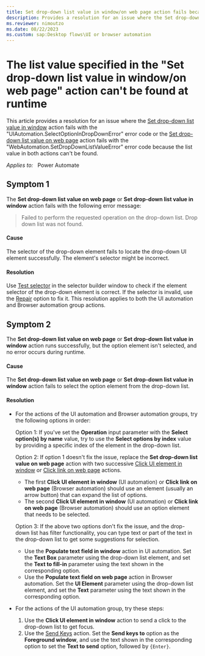 ```yaml
---
title: Set drop-down list value in window/on web page action fails because the list value can't be found
description: Provides a resolution for an issue where the Set drop-down list value in window/on web page action fails because the list value can't be found in Microsoft Power Automate.
ms.reviewer: nimoutzo
ms.date: 08/22/2023
ms.custom: sap:Desktop flows\UI or browser automation
---
```

# The list value specified in the "Set drop-down list value in window/on web page" action can't be found at runtime

This article provides a resolution for an issue where the [Set drop-down list value in window](/power-automate/desktop-flows/actions-reference/uiautomation#setdropdownlistvalueinwindow) action fails with the "UIAutomation.SelectOptionInDropDownError" error code or the [Set drop-down list value on web page](/power-automate/desktop-flows/automation-web#enter-data-on-webpages) action fails with the "WebAutomation.SetDropDownListValueError" error code because the list value in both actions can't be found.

_Applies to:_ &nbsp; Power Automate

## Symptom 1

The **Set drop-down list value on web page** or **Set drop-down list value in window** action fails with the following error message:

> Failed to perform the requested operation on the drop-down list. Drop down list was not found.

#### Cause

The selector of the drop-down element fails to locate the drop-down UI element successfully. The element's selector might be incorrect.

#### Resolution

Use [Test selector](/power-automate/desktop-flows/test-selectors) in the selector builder window to check if the element selector of the drop-down element is correct. If the selector is invalid, use the [Repair](/power-automate/desktop-flows/repair-selector) option to fix it. This resolution applies to both the UI automation and Browser automation group actions.

## Symptom 2

The **Set drop-down list value on web page** or **Set drop-down list value in window** action runs successfully, but the option element isn't selected, and no error occurs during runtime.

#### Cause

The **Set drop-down list value on web page** or **Set drop-down list value in window** action fails to select the option element from the drop-down list.

#### Resolution

- For the actions of the UI automation and Browser automation groups, try the following options in order:

  Option 1: If you've set the **Operation** input parameter with the **Select option(s) by name** value, try to use the **Select options by index** value by providing a specific index of the element in the drop-down list.

  Option 2: If option 1 doesn't fix the issue, replace the **Set drop-down list value on web page** action with two successive [Click UI element in window](/power-automate/desktop-flows/actions-reference/uiautomation#click) or [Click link on web page](/power-automate/desktop-flows/actions-reference/webautomation#clickbase) actions.

  - The first **Click UI element in window** (UI automation) or **Click link on web page** (Browser automation) should use an element (usually an arrow button) that can expand the list of options.
  - The second **Click UI element in window** (UI automation) or **Click link on web page** (Browser automation) should use an option element that needs to be selected.

  Option 3: If the above two options don't fix the issue, and the drop-down list has filter functionality, you can type text or part of the text in the drop-down list to get some suggestions for selection.

  - Use the **Populate text field in window** action in UI automation. Set the **Text Box** parameter using the drop-down list element, and set the **Text to fill-in** parameter using the text shown in the corresponding option.
  - Use the **Populate text field on web page** action in Browser automation. Set the **UI Element** parameter using the drop-down list element, and set the **Text** parameter using the text shown in the corresponding option.

- For the actions of the UI automation group, try these steps:

  1. Use the **Click UI element in window** action to send a click to the drop-down list to get focus.
  2. Use the [Send Keys](/power-automate/desktop-flows/actions-reference/mouseandkeyboard#sendkeys) action. Set the **Send keys to** option as the **Foreground window**, and use the text shown in the corresponding option to set the **Text to send** option, followed by `{Enter}`.

